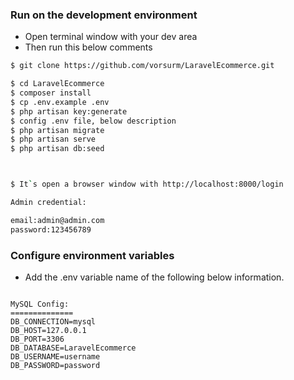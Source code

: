 
### Run on the development environment

- Open terminal window with your dev area
- Then run this below comments

```sh
$ git clone https://github.com/vorsurm/LaravelEcommerce.git

$ cd LaravelEcommerce
$ composer install
$ cp .env.example .env
$ php artisan key:generate
$ config .env file, below description
$ php artisan migrate
$ php artisan serve
$ php artisan db:seed



$ It`s open a browser window with http://localhost:8000/login

Admin credential:

email:admin@admin.com
password:123456789


```

### Configure environment variables

- Add the .env variable name of the following below information.

```

MySQL Config:
==============
DB_CONNECTION=mysql
DB_HOST=127.0.0.1
DB_PORT=3306
DB_DATABASE=LaravelEcommerce
DB_USERNAME=username
DB_PASSWORD=password

